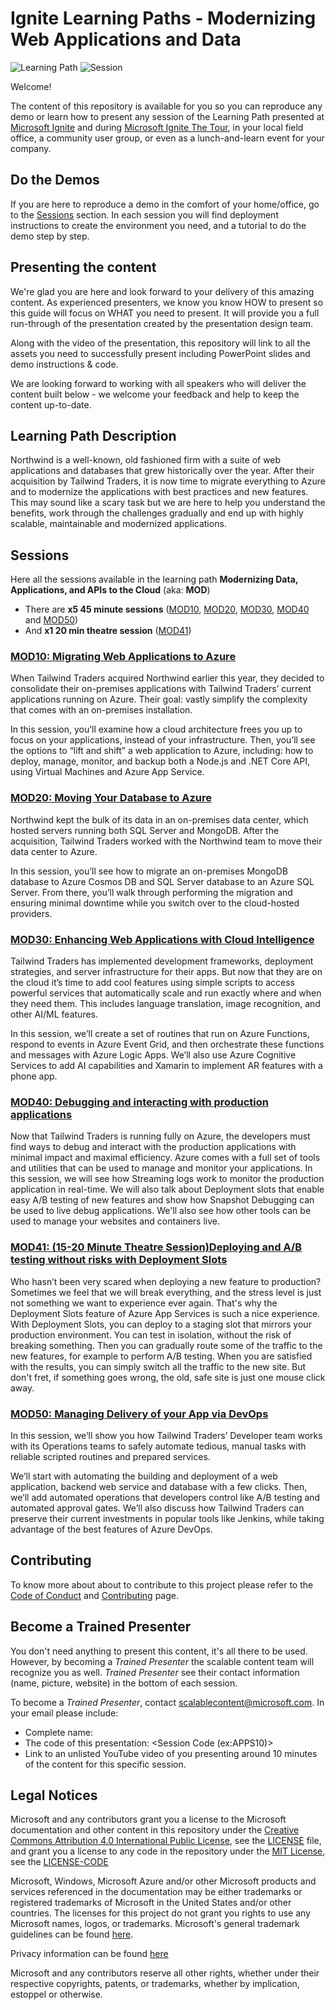 # Ignite Learning Paths - Modernizing Web Applications and Data

![Learning Path](https://img.shields.io/badge/Learning%20Path-MOD-fe5e00?logo=microsoft)  ![Session](https://img.shields.io/badge/🗣️Sessions-6-31c754)

Welcome!

The content of this repository is available for you so you can reproduce any demo or learn how to present any session of the Learning Path presented at [Microsoft Ignite](https://www.microsoft.com/ignite) and during [Microsoft Ignite The Tour](https://www.microsoft.com/ignite-the-tour/), in your local field office, a community user group, or even as a lunch-and-learn event for your company.

## Do the Demos

If you are here to reproduce a demo in the comfort of your home/office, go to the [Sessions](#sessions) section. In each session you will find deployment instructions to create the environment you need, and a tutorial to do the demo step by step.

## Presenting the content

We're glad you are here and look forward to your delivery of this amazing content. As experienced presenters, we know you know HOW to present so this guide will focus on WHAT you need to present. It will provide you a full run-through of the presentation created by the presentation design team.

Along with the video of the presentation, this repository will link to all the assets you need to successfully present including PowerPoint slides and demo instructions & code.

We are looking forward to working with all speakers who will deliver the content built below - we welcome your feedback and help to keep the content up-to-date.

## Learning Path Description

Northwind is a well-known, old fashioned firm with a suite of web applications and databases that grew historically over the year. After their acquisition by Tailwind Traders, it is now time to migrate everything to Azure and to modernize the applications with best practices and new features. This may sound like a scary task but we are here to help you understand the benefits, work through the challenges gradually and end up with highly scalable, maintainable and modernized applications.

## Sessions

Here all the sessions available in the learning path **Modernizing Data, Applications, and APIs to the Cloud** (aka: **MOD**)

* There are **x5 45 minute sessions** ([MOD10](mod10/README.md), [MOD20](mod20/README.md), [MOD30](mod30/README.md), [MOD40](mod40/README.md) and [MOD50](mod50/README.md))
* And **x1 20 min theatre session** ([MOD41](mod41/README.md))

### [MOD10: Migrating Web Applications to Azure](./mod10/README.md)

When Tailwind Traders acquired Northwind earlier this year, they decided to consolidate their on-premises applications with Tailwind Traders’ current applications running on Azure. Their goal: vastly simplify the complexity that comes with an on-premises installation.

In this session, you’ll examine how a cloud architecture frees you up to focus on your applications, instead of your infrastructure. Then, you’ll see the options to “lift and shift” a web application to Azure, including: how to deploy, manage, monitor, and backup both a Node.js and .NET Core API, using Virtual Machines and Azure App Service.

### [MOD20: Moving Your Database to Azure](./mod20/README.md)

Northwind kept the bulk of its data in an on-premises data center, which hosted servers running both SQL Server and MongoDB. After the acquisition, Tailwind Traders worked with the Northwind team to move their data center to Azure.

In this session, you’ll see how to migrate an on-premises MongoDB database to Azure Cosmos DB and SQL Server database to an Azure SQL Server. From there, you’ll walk through performing the migration and ensuring minimal downtime while you switch over to the cloud-hosted providers.

### [MOD30: Enhancing Web Applications with Cloud Intelligence](./mod30/README.md)

Tailwind Traders has implemented development frameworks, deployment strategies, and server infrastructure for their apps. But now that they are on the cloud it’s time to add cool features using simple scripts to access powerful services that automatically scale and run exactly where and when they need them. This includes language translation, image recognition, and other AI/ML features.

In this session, we’ll create a set of routines that run on Azure Functions, respond to events in Azure Event Grid, and then orchestrate these functions and messages with Azure Logic Apps. We’ll also use Azure Cognitive Services to add AI capabilities and Xamarin to implement AR features with a phone app.

### [MOD40: Debugging and interacting with production applications](./mod40/README.md)

Now that Tailwind Traders is running fully on Azure, the developers must find ways to debug and interact with the production applications with minimal impact and maximal efficiency. Azure comes with a full set of tools and utilities that can be used to manage and monitor your applications. In this session, we will see how Streaming logs work to monitor the production application in real-time. We will also talk about Deployment slots that enable easy A/B testing of new features and show how Snapshot Debugging can be used to live debug applications. We'll also see how other tools can be used to manage your websites and containers live.

### [MOD41: (15-20 Minute Theatre Session)Deploying and A/B testing without risks with Deployment Slots](./mod41/README.md)

Who hasn’t been very scared when deploying a new feature to production? Sometimes we feel that we will break everything, and the stress level is just not something we want to experience ever again. That's why the Deployment Slots feature of Azure App Services is such a nice experience. With Deployment Slots, you can deploy to a staging slot that mirrors your production environment. You can test in isolation, without the risk of breaking something. Then you can gradually route some of the traffic to the new features, for example to perform A/B testing. When you are satisfied with the results, you can simply switch all the traffic to the new site. But don't fret, if something goes wrong, the old, safe site is just one mouse click away.

### [MOD50: Managing Delivery of your App via DevOps](./mod50/README.md)

In this session, we’ll show you how Tailwind Traders’ Developer team works with its Operations teams to safely automate tedious, manual tasks with reliable scripted routines and prepared services.

We’ll start with automating the building and deployment of a web application, backend web service and database with a few clicks. Then, we’ll add automated operations that developers control like A/B testing and automated approval gates. We’ll also discuss how Tailwind Traders can preserve their current investments in popular tools like Jenkins, while taking advantage of the best features of Azure DevOps.

## Contributing

To know more about about to contribute to this project please refer to the [Code of Conduct](CODE_OF_CONDUCT.md) and [Contributing](CONTRIBUTING.md) page.

## Become a Trained Presenter

You don't need anything to present this content, it's all there to be used. However, by becoming a *Trained Presenter* the scalable content team will recognize you as well. *Trained Presenter* see their contact information (name, picture, website) in the bottom of each session.

To become a *Trained Presenter*, contact [scalablecontent@microsoft.com](mailto:scalablecontent@microsoft.com). In your email please include:

* Complete name:
* The code of this presentation: \<Session Code (ex:APPS10)\>
* Link to an unlisted YouTube video of you presenting around 10 minutes of the content for this specific session.

## Legal Notices

Microsoft and any contributors grant you a license to the Microsoft documentation and other content in this repository under the [Creative Commons Attribution 4.0 International Public License](https://creativecommons.org/licenses/by/4.0/legalcode), see the [LICENSE](LICENSE) file, and grant you a license to any code in the repository under the [MIT License](https://opensource.org/licenses/MIT), see the [LICENSE-CODE](LICENSE-CODE)

Microsoft, Windows, Microsoft Azure and/or other Microsoft products and services referenced in the documentation may be either trademarks or registered trademarks of Microsoft in the United States and/or other countries. The licenses for this project do not grant you rights to use any Microsoft names, logos, or trademarks. Microsoft's general trademark guidelines can be found [here](http://go.microsoft.com/fwlink/?LinkID=254653).

Privacy information can be found [here](https://privacy.microsoft.com)

Microsoft and any contributors reserve all other rights, whether under their respective copyrights, patents, or trademarks, whether by implication, estoppel or otherwise.
